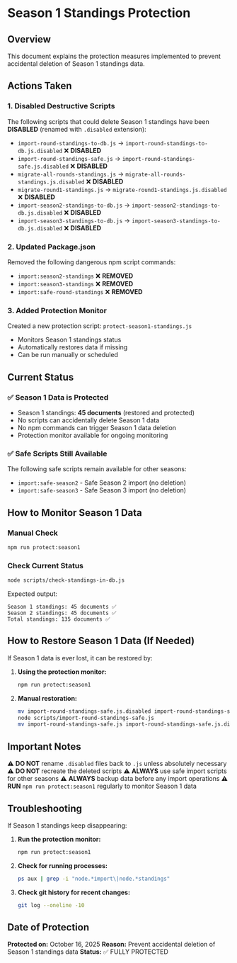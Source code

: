 # Season 1 Standings Protection

## Overview
This document explains the protection measures implemented to prevent accidental deletion of Season 1 standings data.

## Actions Taken

### 1. Disabled Destructive Scripts
The following scripts that could delete Season 1 standings have been **DISABLED** (renamed with `.disabled` extension):
- `import-round-standings-to-db.js` → `import-round-standings-to-db.js.disabled` ❌ **DISABLED**
- `import-round-standings-safe.js` → `import-round-standings-safe.js.disabled` ❌ **DISABLED**
- `migrate-all-rounds-standings.js` → `migrate-all-rounds-standings.js.disabled` ❌ **DISABLED** 
- `migrate-round1-standings.js` → `migrate-round1-standings.js.disabled` ❌ **DISABLED**
- `import-season2-standings-to-db.js` → `import-season2-standings-to-db.js.disabled` ❌ **DISABLED**
- `import-season3-standings-to-db.js` → `import-season3-standings-to-db.js.disabled` ❌ **DISABLED**

### 2. Updated Package.json
Removed the following dangerous npm script commands:
- `import:season2-standings` ❌ **REMOVED**
- `import:season3-standings` ❌ **REMOVED**
- `import:safe-round-standings` ❌ **REMOVED**

### 3. Added Protection Monitor
Created a new protection script: `protect-season1-standings.js`
- Monitors Season 1 standings status
- Automatically restores data if missing
- Can be run manually or scheduled

## Current Status

### ✅ Season 1 Data is Protected
- Season 1 standings: **45 documents** (restored and protected)
- No scripts can accidentally delete Season 1 data
- No npm commands can trigger Season 1 data deletion
- Protection monitor available for ongoing monitoring

### ✅ Safe Scripts Still Available
The following safe scripts remain available for other seasons:
- `import:safe-season2` - Safe Season 2 import (no deletion)
- `import:safe-season3` - Safe Season 3 import (no deletion)

## How to Monitor Season 1 Data

### Manual Check
```bash
npm run protect:season1
```

### Check Current Status
```bash
node scripts/check-standings-in-db.js
```

Expected output:
```
Season 1 standings: 45 documents ✅
Season 2 standings: 45 documents ✅
Total standings: 135 documents ✅
```

## How to Restore Season 1 Data (If Needed)

If Season 1 data is ever lost, it can be restored by:

1. **Using the protection monitor:**
   ```bash
   npm run protect:season1
   ```

2. **Manual restoration:**
   ```bash
   mv import-round-standings-safe.js.disabled import-round-standings-safe.js
   node scripts/import-round-standings-safe.js
   mv import-round-standings-safe.js import-round-standings-safe.js.disabled
   ```

## Important Notes

⚠️ **DO NOT** rename `.disabled` files back to `.js` unless absolutely necessary
⚠️ **DO NOT** recreate the deleted scripts
⚠️ **ALWAYS** use safe import scripts for other seasons
⚠️ **ALWAYS** backup data before any import operations
⚠️ **RUN** `npm run protect:season1` regularly to monitor Season 1 data

## Troubleshooting

If Season 1 standings keep disappearing:

1. **Run the protection monitor:**
   ```bash
   npm run protect:season1
   ```

2. **Check for running processes:**
   ```bash
   ps aux | grep -i "node.*import\|node.*standings"
   ```

3. **Check git history for recent changes:**
   ```bash
   git log --oneline -10
   ```

## Date of Protection
**Protected on:** October 16, 2025
**Reason:** Prevent accidental deletion of Season 1 standings data
**Status:** ✅ FULLY PROTECTED